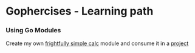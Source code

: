 # Gophercises - Learning path


### Using Go Modules 
Create my own [frightfully  simple calc](https://github.com/davidramos-om/go_calc_package) module and consume it in a [project ](my-calc-implement/readme)
